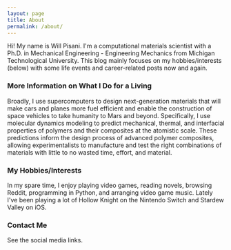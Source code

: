 ```yaml
---
layout: page
title: About
permalink: /about/
---
```


Hi! My name is Will Pisani. I'm a computational materials scientist with a Ph.D. in Mechanical Engineering - Engineering Mechanics from Michigan Technological University. This blog mainly focuses on my hobbies/interests (below) with some life events and career-related posts now and again. 



### More Information on What I Do for a Living

Broadly, I use supercomputers to design next-generation materials that will make cars and planes more fuel efficient and enable the construction of space vehicles to take humanity to Mars and beyond. Specifically, I use molecular dynamics modeling to predict mechanical, thermal, and interfacial properties of polymers and their composites at the atomistic scale. These predictions inform the design process of advanced polymer composites, allowing experimentalists to manufacture and test the right combinations of materials with little to no wasted time, effort, and material.

### My Hobbies/Interests

In my spare time, I enjoy playing video games, reading novels, browsing Reddit, programming in Python, and arranging video game music. Lately I've been playing a lot of Hollow Knight on the Nintendo Switch and Stardew Valley on iOS.

### Contact Me

See the social media links.
